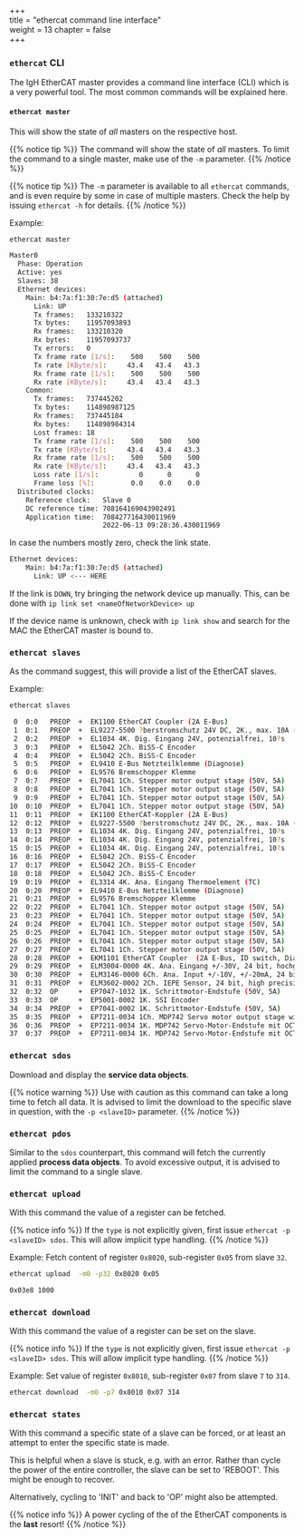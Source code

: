 +++  
title = "ethercat command line interface"   
weight = 13
chapter = false  
+++

### `ethercat` CLI

The IgH EtherCAT master provides a command line interface (CLI) which is a very powerful tool.
The most common commands will be explained here.

#### `ethercat master`
This will show the state of _all_ masters on the respective host.

{{% notice tip %}}
The command will show the state of _all_ masters. To limit the command to a single master, make use of the `-m` parameter.
{{% /notice %}}

{{% notice tip %}}
The `-m` parameter is available to all `ethercat` commands, and is even require by some in case of multiple masters. Check the help by issuing `ethercat -h` for details.
{{% /notice %}}

Example:
```bash
ethercat master
```
```bash
Master0
  Phase: Operation
  Active: yes
  Slaves: 38
  Ethernet devices:
    Main: b4:7a:f1:30:7e:d5 (attached)
      Link: UP
      Tx frames:   133210322
      Tx bytes:    11957093893
      Rx frames:   133210320
      Rx bytes:    11957093737
      Tx errors:   0
      Tx frame rate [1/s]:    500    500    500
      Tx rate [KByte/s]:     43.4   43.4   43.3
      Rx frame rate [1/s]:    500    500    500
      Rx rate [KByte/s]:     43.4   43.4   43.3
    Common:
      Tx frames:   737445202
      Tx bytes:    114898987125
      Rx frames:   737445184
      Rx bytes:    114898984314
      Lost frames: 18
      Tx frame rate [1/s]:    500    500    500
      Tx rate [KByte/s]:     43.4   43.4   43.3
      Rx frame rate [1/s]:    500    500    500
      Rx rate [KByte/s]:     43.4   43.4   43.3
      Loss rate [1/s]:          0      0      0
      Frame loss [%]:         0.0    0.0    0.0
  Distributed clocks:
    Reference clock:   Slave 0
    DC reference time: 708164169043902491
    Application time:  708427716430011969
                       2022-06-13 09:28:36.430011969
```

In case the numbers mostly zero, check the link state.
```bash
Ethernet devices:
    Main: b4:7a:f1:30:7e:d5 (attached)
      Link: UP <--- HERE
```
If the link is `DOWN`, try bringing the network device up manually.
This, can be done with `ip link set <nameOfNetworkDevice> up`

If the device name is unknown, check with `ip link show` and search for the MAC the EtherCAT master is bound to.

### `ethercat slaves`
As the command suggest, this will provide a list of the EtherCAT slaves.

Example:
```bash
ethercat slaves
```

```bash
 0  0:0   PREOP  +  EK1100 EtherCAT Coupler (2A E-Bus)
 1  0:1   PREOP  +  EL9227-5500 ?berstromschutz 24V DC, 2K., max. 10A (Summe), eins
 2  0:2   PREOP  +  EL1034 4K. Dig. Eingang 24V, potenzialfrei, 10?s
 3  0:3   PREOP  +  EL5042 2Ch. BiSS-C Encoder
 4  0:4   PREOP  +  EL5042 2Ch. BiSS-C Encoder
 5  0:5   PREOP  +  EL9410 E-Bus Netzteilklemme (Diagnose)
 6  0:6   PREOP  +  EL9576 Bremschopper Klemme
 7  0:7   PREOP  +  EL7041 1Ch. Stepper motor output stage (50V, 5A)
 8  0:8   PREOP  +  EL7041 1Ch. Stepper motor output stage (50V, 5A)
 9  0:9   PREOP  +  EL7041 1Ch. Stepper motor output stage (50V, 5A)
10  0:10  PREOP  +  EL7041 1Ch. Stepper motor output stage (50V, 5A)
11  0:11  PREOP  +  EK1100 EtherCAT-Koppler (2A E-Bus)
12  0:12  PREOP  +  EL9227-5500 ?berstromschutz 24V DC, 2K., max. 10A (Summe), eins
13  0:13  PREOP  +  EL1034 4K. Dig. Eingang 24V, potenzialfrei, 10?s
14  0:14  PREOP  +  EL1034 4K. Dig. Eingang 24V, potenzialfrei, 10?s
15  0:15  PREOP  +  EL1034 4K. Dig. Eingang 24V, potenzialfrei, 10?s
16  0:16  PREOP  +  EL5042 2Ch. BiSS-C Encoder
17  0:17  PREOP  +  EL5042 2Ch. BiSS-C Encoder
18  0:18  PREOP  +  EL5042 2Ch. BiSS-C Encoder
19  0:19  PREOP  +  EL3314 4K. Ana. Eingang Thermoelement (TC)
20  0:20  PREOP  +  EL9410 E-Bus Netzteilklemme (Diagnose)
21  0:21  PREOP  +  EL9576 Bremschopper Klemme
22  0:22  PREOP  +  EL7041 1Ch. Stepper motor output stage (50V, 5A)
23  0:23  PREOP  +  EL7041 1Ch. Stepper motor output stage (50V, 5A)
24  0:24  PREOP  +  EL7041 1Ch. Stepper motor output stage (50V, 5A)
25  0:25  PREOP  +  EL7041 1Ch. Stepper motor output stage (50V, 5A)
26  0:26  PREOP  +  EL7041 1Ch. Stepper motor output stage (50V, 5A)
27  0:27  PREOP  +  EL7041 1Ch. Stepper motor output stage (50V, 5A)
28  0:28  PREOP  +  EKM1101 EtherCAT Coupler  (2A E-Bus, ID switch, Diagnostics, is
29  0:29  PREOP  +  ELM3004-0000 4K. Ana. Eingang +/-30V, 24 bit, hochgenau
30  0:30  PREOP  +  ELM3146-0000 6Ch. Ana. Input +/-10V, +/-20mA, 24 bit, high prec
31  0:31  PREOP  +  ELM3602-0002 2Ch. IEPE Sensor, 24 bit, high precision
32  0:32  OP     +  EP7047-1032 1K. Schrittmotor-Endstufe (50V, 5A)
33  0:33  OP     +  EP5001-0002 1K. SSI Encoder
34  0:34  PREOP  +  EP7041-0002 1K. Schrittmotor-Endstufe (50V, 5A)
35  0:35  PREOP  +  EP7211-0034 1Ch. MDP742 Servo motor output stage with OCT (50V,
36  0:36  PREOP  +  EP7211-0034 1K. MDP742 Servo-Motor-Endstufe mit OCT (50V, 4,5A 
37  0:37  PREOP  +  EP7211-0034 1K. MDP742 Servo-Motor-Endstufe mit OCT (50V, 4,5A 
```

### `ethercat sdos`
Download and display the **service data objects**.

{{% notice warning %}}
Use with caution as this command can take a long time to fetch all data. It is advised to limit the download to the specific slave in question, with the `-p <slaveID>` parameter.
{{% /notice %}}

### `ethercat pdos`
Similar to the `sdos` counterpart, this command will fetch the currently applied **process data objects**.
To avoid excessive output, it is advised to limit the command to a single slave.

### `ethercat upload`
With this command the value of a register can be fetched.

{{% notice info %}}
If the `type` is not explicitly given, first issue `ethercat -p <slaveID> sdos`. This will allow implicit type handling.
{{% /notice %}}

Example:
Fetch content of register `0x8020`, sub-register `0x05` from slave `32`.
```bash
ethercat upload  -m0 -p32 0x8020 0x05
```

```bash
0x03e8 1000
```

### `ethercat download`
With this command the value of a register can be set on the slave.

{{% notice info %}}
If the `type` is not explicitly given, first issue `ethercat -p <slaveID> sdos`. This will allow implicit type handling.
{{% /notice %}}

Example:
Set value of register `0x8010`, sub-register `0x07` from slave `7` to `314`.
```bash
ethercat download  -m0 -p7 0x8010 0x07 314
```

### `ethercat states`
With this command a specific state of a slave can be forced, or at least an attempt to enter the specific state is made.

This is helpful when a slave is stuck, e.g. with an error. Rather than cycle the power of the entire controller, the slave can be set to 'REBOOT'. This might be enough to recover.

Alternatively, cycling to 'INIT' and back to 'OP' might also be attempted.

{{% notice info %}}
A power cycling of the of the EtherCAT components is the **last** resort! 
{{% /notice %}}
